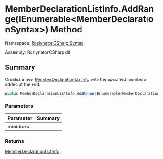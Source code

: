 # MemberDeclarationListInfo\.AddRange\(IEnumerable\<MemberDeclarationSyntax>\) Method

Namespace: [Roslynator.CSharp.Syntax](../../README.md)

Assembly: Roslynator\.CSharp\.dll

## Summary

Creates a new [MemberDeclarationListInfo](../README.md) with the specified members added at the end\.

```csharp
public MemberDeclarationListInfo AddRange(IEnumerable<MemberDeclarationSyntax> members)
```

### Parameters

| Parameter | Summary |
| --------- | ------- |
| members | |

### Returns

[MemberDeclarationListInfo](../README.md)



